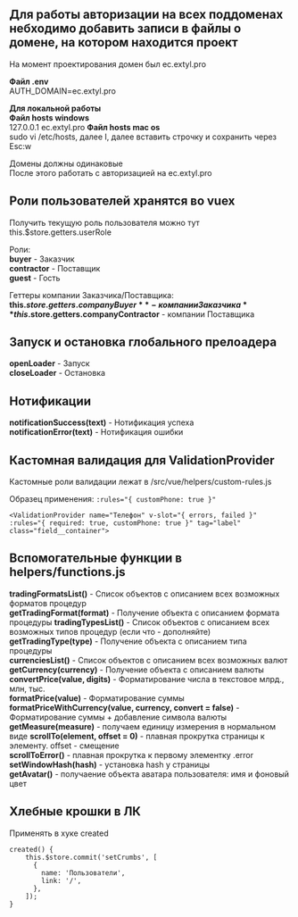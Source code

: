 ## Для работы авторизации на всех поддоменах небходимо добавить записи в файлы о домене, на котором находится проект

На момент проектирования домен был ec.extyl.pro  

**Файл .env**  
AUTH_DOMAIN=ec.extyl.pro  

**Для локальной работы**  
**Файл hosts windows**  
127.0.0.1 ec.extyl.pro
**Файл hosts mac os**  
sudo vi /etc/hosts, далее I, далее вставить строчку и сохранить через Esc:w

Домены должны одинаковые  
После этого работать с авторизацией на ec.extyl.pro

## Роли пользователей хранятся вo vuex 
Получить текущую роль пользователя можно тут this.$store.getters.userRole  

Роли:  
**buyer** - Заказчик  
**contractor** - Поставщик  
**guest** - Гость

Геттеры компании Заказчика/Поставщика:  
**this.$store.getters.companyBuyer** - компании Заказчика  
**this.$store.getters.companyContractor** - компании Поставщика

## Запуск и остановка глобального прелоадера
**openLoader** - Запуск  
**closeLoader** - Остановка

## Нотификации
**notificationSuccess(text)** - Нотификация успеха  
**notificationError(text)** - Нотификация ошибки

## Кастомная валидация для ValidationProvider
Кастомные роли валидации лежат в /src/vue/helpers/custom-rules.js

Образец применения: `:rules="{ customPhone: true }"`
    
    <ValidationProvider name="Телефон" v-slot="{ errors, failed }" :rules="{ required: true, customPhone: true }" tag="label" class="field__container">

## Вспомогательные функции в helpers/functions.js
**tradingFormatsList()** - Список объектов с описанием всех возможных форматов процедур  
**getTradingFormat(format)** - Получение объекта с описанием формата процедуры
**tradingTypesList()** - Список объектов с описанием всех возможных типов процедур (если что - дополняйте)  
**getTradingType(type)** - Получение объекта с описанием типа процедуры  
**currenciesList()** - Список объектов с описанием всех возможных валют  
**getCurrency(currency)** - Получение объекта с описанием валюты
**convertPrice(value, digits)** - Форматирование числа в текстовое млрд., млн, тыс.  
**formatPrice(value)** - Форматирование суммы  
**formatPriceWithCurrency(value, currency, convert = false)** - Форматирование суммы + добавление символа валюты  
**getMeasure(measure)** - получаем единицу измерения в нормальном виде
**scrollTo(element, offset = 0)** - плавная прокрутка страницы к элементу. offset - смещение  
**scrollToError()** - плавная прокрутка к первому элементку .error     
**setWindowHash(hash)** - установка hash у страницы  
**getAvatar()** - получаение объекта аватара пользователя: имя и фоновый цвет   

## Хлебные крошки в ЛК
Применять в хуке created
```
created() {
    this.$store.commit('setCrumbs', [
      {
        name: 'Пользователи',
        link: '/',
      },
    ]);
}
```